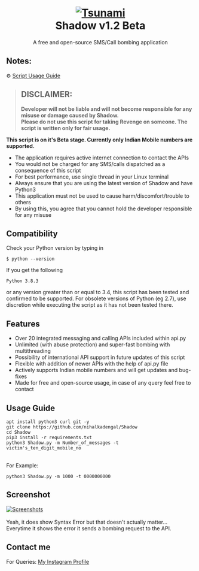 <h1 align="center">
  <br>
  <a href="https://github.com/Mojiibrsm/Mr">
  <img src="https://circle-tool.mojibrsm.xyz/img/circlelogo.png"
  alt="Tsunami">
  </a><br>
  Shadow v1.2 Beta
  <br>
</h1>


<p align="center">A free and open-source SMS/Call bombing application</p>

## Notes:
⚙ [Script Usage Guide](https://github.com/nihalkadengal/Shadow#-usage-guide)

> ## DISCLAIMER:
> **Developer will not be liable and will not become
responsible for any misuse or damage caused by Shadow.**  
**Please do not use this script for taking Revenge on someone. The script is written only for fair usage.**

**This script is on it's Beta stage. Currently only Indian Mobile numbers are supported.**


- The application requires active internet connection to contact the APIs
- You would not be charged for any SMS/calls dispatched as a consequence of this script
- For best performance, use single thread in your Linux terminal
- Always ensure that you are using the latest version of Shadow and have Python3
- This application must not be used to cause harm/discomfort/trouble to others
- By using this, you agree that you cannot hold the developer responsible for any misuse

## Compatibility
Check your Python version by typing in
```shell script
$ python --version
```
If you get the following
```shell script
Python 3.8.3
```
or any version greater than or equal to 3.4, this script has been tested and confirmed to be supported. For obsolete versions of Python (eg 2.7), use discretion while executing the script as it has not been tested there.

## Features

- Over 20 integrated messaging and calling APIs included within api.py
- Unlimited (with abuse protection) and super-fast bombing with multithreading
- Possibility of international API support in future updates of this script
- Flexible with addition of newer APIs with the help of api.py file
- Actively supports Indian mobile numbers and will get updates and bug-fixes
- Made for free and open-source usage, in case of any query feel free to contact

## Usage Guide

```
apt install python3 curl git -y
git clone https://github.com/nihalkadengal/Shadow
cd Shadow
pip3 install -r requirements.txt
python3 Shadow.py -m Number_of_messages -t victim's_ten_digit_mobile_no
```
<br>For Example:<br>

```
python3 Shadow.py -m 1000 -t 0000000000
```

## Screenshot

<a href="https://user-images.githubusercontent.com/70748280/111021820-08098580-83f5-11eb-9f64-41184fc7b9c7.png"><img alt="Screenshots" title="Screenshots" src="https://user-images.githubusercontent.com/70748280/111021820-08098580-83f5-11eb-9f64-41184fc7b9c7.png"/></a><br><br>
Yeah, it does show Syntax Error but that doesn't actually matter...<br>
Everytime it shows the error it sends a bombing request to the API.

## Contact me  

For Queries: [My Instagram Profile](https://www.instagram.com/nihal07._/)
